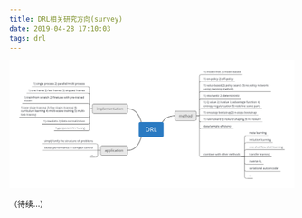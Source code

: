 ```yaml
---
title: DRL相关研究方向(survey)
date: 2019-04-28 17:10:03
tags: drl
---
```


![思维导图](survey-of-DRL/DRL.png)

（待续...）